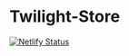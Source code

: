 # Twilight-Store
[![Netlify Status](https://api.netlify.com/api/v1/badges/825343aa-1506-4f9a-84cc-d00cf5084a83/deploy-status)](https://app.netlify.com/sites/twilightstore/deploys)
